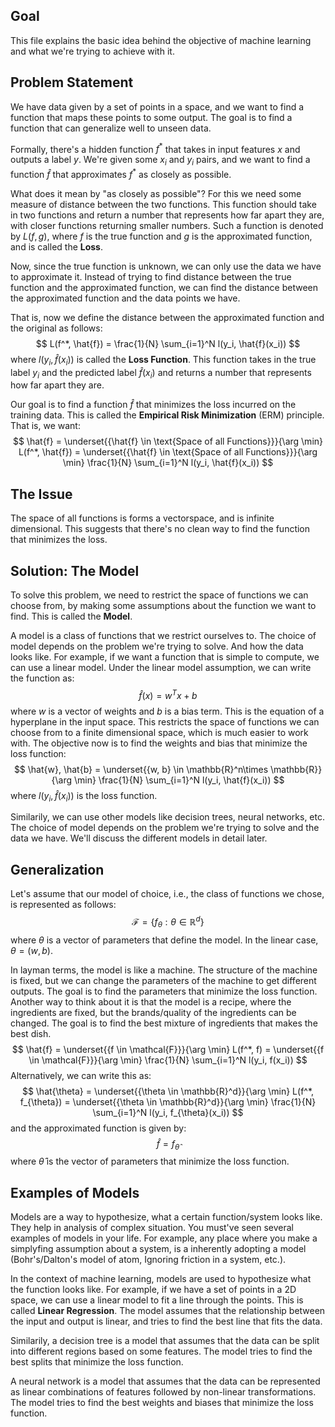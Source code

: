 ## Goal
This file explains the basic idea behind the objective of machine learning and what we're trying to achieve with it.

## Problem Statement
We have data given by a set of points in a space, and we want to find a function that maps these points to some output. The goal is to find a function that can generalize well to unseen data.

Formally, there's a hidden function $f^*$ that takes in input features $x$ and outputs a label $y$. We're given some $x_i$ and $y_i$ pairs, and we want to find a function $\hat{f}$ that approximates $f^*$ as closely as possible. 

What does it mean by "as closely as possible"? For this we need some measure of distance between the two functions. This function should take in two functions and return a number that represents how far apart they are, with closer functions returning smaller numbers. Such a function is denoted by $L(f, g)$, where $f$ is the true function and $g$ is the approximated function, and is called the **Loss**.

Now, since the true function is unknown, we can only use the data we have to approximate it. Instead of trying to find distance between the true function and the approximated function, we can find the distance between the approximated function and the data points we have. 

That is, now we define the distance between the approximated function and the original as follows:
$$
L(f^*, \hat{f}) = \frac{1}{N} \sum_{i=1}^N l(y_i, \hat{f}(x_i))
$$
where $l(y_i, \hat{f}(x_i))$ is called the **Loss Function**. This function takes in the true label $y_i$ and the predicted label $\hat{f}(x_i)$ and returns a number that represents how far apart they are.

Our goal is to find a function $\hat{f}$ that minimizes the loss incurred on the training data. This is called the **Empirical Risk Minimization** (ERM) principle. That is, we want:
$$
\hat{f} = \underset{{\hat{f} \in \text{Space of all Functions}}}{\arg \min} L(f^*, \hat{f}) = \underset{{\hat{f} \in \text{Space of all Functions}}}{\arg \min} \frac{1}{N} \sum_{i=1}^N l(y_i, \hat{f}(x_i))
$$

## The Issue
The space of all functions is forms a vectorspace, and is infinite dimensional. This suggests that there's no clean way to find the function that minimizes the loss.

## Solution: The Model
To solve this problem, we need to restrict the space of functions we can choose from, by making some assumptions about the function we want to find. This is called the **Model**.

A model is a class of functions that we restrict ourselves to. The choice of model depends on the problem we're trying to solve. And how the data looks like. For example, if we want a function that is simple to compute, we can use a linear model. Under the linear model assumption, we can write the function as:
$$
\hat{f}(x) = w^T x + b
$$
where $w$ is a vector of weights and $b$ is a bias term. This is the equation of a hyperplane in the input space. This restricts the space of functions we can choose from to a finite dimensional space, which is much easier to work with. The objective now is to find the weights and bias that minimize the loss function:
$$
\hat{w}, \hat{b} = \underset{{w, b} \in \mathbb{R}^n\times \mathbb{R}}{\arg \min} \frac{1}{N} \sum_{i=1}^N l(y_i, \hat{f}(x_i))
$$
where $l(y_i, \hat{f}(x_i))$ is the loss function.

Similarily, we can use other models like decision trees, neural networks, etc. The choice of model depends on the problem we're trying to solve and the data we have. We'll discuss the different models in detail later.

## Generalization
Let's assume that our model of choice, i.e., the class of functions we chose, is represented as follows:
$$
\mathcal{F} = \{f_{\theta} : \theta \in \mathbb{R}^d\}
$$
where $\theta$ is a vector of parameters that define the model. In the linear case, $\theta = (w, b)$.

In layman terms, the model is like a machine. The structure of the machine is fixed, but we can change the parameters of the machine to get different outputs. The goal is to find the parameters that minimize the loss function. Another way to think about it is that the model is a recipe, where the ingredients are fixed, but the brands/quality of the ingredients can be changed. The goal is to find the best mixture of ingredients that makes the best dish.
$$
\hat{f} = \underset{{f \in \mathcal{F}}}{\arg \min} L(f^*, f) = \underset{{f \in \mathcal{F}}}{\arg \min} \frac{1}{N} \sum_{i=1}^N l(y_i, f(x_i))
$$
Alternatively, we can write this as:
$$
\hat{\theta} = \underset{{\theta \in \mathbb{R}^d}}{\arg \min} L(f^*, f_{\theta}) = \underset{{\theta \in \mathbb{R}^d}}{\arg \min} \frac{1}{N} \sum_{i=1}^N l(y_i, f_{\theta}(x_i))
$$
and the approximated function is given by:
$$
\hat{f} = f_{\hat{\theta}}
$$
where $\hat{\theta}$ is the vector of parameters that minimize the loss function.

## Examples of Models
Models are a way to hypothesize, what a certain function/system looks like. They help in analysis of complex situation. You must've seen several examples of models in your life. For example, any place where you make a simplyfing assumption about a system, is a inherently adopting a model (Bohr's/Dalton's model of atom, Ignoring friction in a system, etc.).

In the context of machine learning, models are used to hypothesize what the function looks like. For example, if we have a set of points in a 2D space, we can use a linear model to fit a line through the points. This is called **Linear Regression**. The model assumes that the relationship between the input and output is linear, and tries to find the best line that fits the data.

Similarily, a decision tree is a model that assumes that the data can be split into different regions based on some features. The model tries to find the best splits that minimize the loss function.

A neural network is a model that assumes that the data can be represented as linear combinations of features followed by non-linear transformations. The model tries to find the best weights and biases that minimize the loss function.
